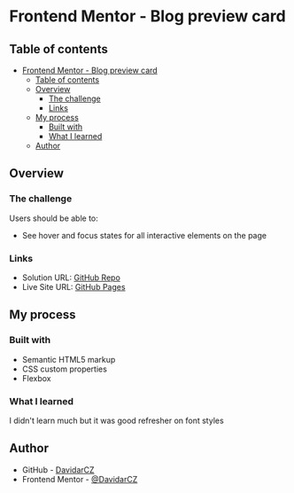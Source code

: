 # Frontend Mentor - Blog preview card

## Table of contents

- [Frontend Mentor - Blog preview card](#frontend-mentor---blog-preview-card)
  - [Table of contents](#table-of-contents)
  - [Overview](#overview)
    - [The challenge](#the-challenge)
    - [Links](#links)
  - [My process](#my-process)
    - [Built with](#built-with)
    - [What I learned](#what-i-learned)
  - [Author](#author)

## Overview

### The challenge

Users should be able to:

- See hover and focus states for all interactive elements on the page

### Links

- Solution URL: [GitHub Repo](https://github.com/DavidarCZ/blog-preview-card)
- Live Site URL: [GitHub Pages](https://davidarcz.github.io/blog-preview-card/)

## My process

### Built with

- Semantic HTML5 markup
- CSS custom properties
- Flexbox

### What I learned

I didn't learn much but it was good refresher on font styles

## Author

- GitHub - [DavidarCZ](https://github.com/DavidarCZ/)
- Frontend Mentor - [@DavidarCZ](https://www.frontendmentor.io/profile/DavidarCZ)
